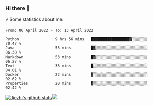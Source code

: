 ### Hi there 👋

⚡ Some statistics about me:


<!--START_SECTION:waka-->

```text
From: 06 April 2022 - To: 13 April 2022

Python                9 hrs 56 mins   █████████████████▓░░░░░░░   70.47 %
Java                  53 mins         █▓░░░░░░░░░░░░░░░░░░░░░░░   06.30 %
Markdown              53 mins         █▓░░░░░░░░░░░░░░░░░░░░░░░   06.27 %
Text                  33 mins         █░░░░░░░░░░░░░░░░░░░░░░░░   04.01 %
Docker                22 mins         ▓░░░░░░░░░░░░░░░░░░░░░░░░   02.62 %
Properties            20 mins         ▓░░░░░░░░░░░░░░░░░░░░░░░░   02.42 %
```

<!--END_SECTION:waka-->





[![Jiezhi's github stats](https://github-readme-stats.vercel.app/api?username=Jiezhi&show_icons=true)](https://github.com/Jiezhi/github-readme-stats)[![](https://stats.justsong.cn/api/leetcode/?username=Jiezhi)](https://leetcode.com/Jiezhi/) 
<!--
[![Top Langs](https://github-readme-stats.vercel.app/api/top-langs/?username=Jiezhi&hide=javascript,html)](https://github.com/Jiezhi/github-readme-stats)

**Jiezhi/Jiezhi** is a ✨ _special_ ✨ repository because its `README.md` (this file) appears on your GitHub profile.

Here are some ideas to get you started:

- 🔭 I’m currently working on ...
- 🌱 I’m currently learning ...
- 👯 I’m looking to collaborate on ...
- 🤔 I’m looking for help with ...
- 💬 Ask me about ...
- 📫 How to reach me: ...
- 😄 Pronouns: ...
- ⚡ Fun fact: ...
-->

